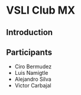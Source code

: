# VSLI Club MX




## Introduction



## Participants

- Ciro Bermudez
- Luis Namigtle
- Alejandro Silva
- Victor Carbajal


